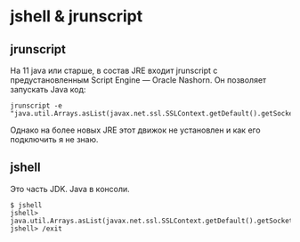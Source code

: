 # jshell & jrunscript

## jrunscript

На 11 java или старше, в состав JRE входит jrunscript с предустановленным Script Engine — Oracle Nashorn. Он позволяет запускать Java код:

```
jrunscript -e "java.util.Arrays.asList(javax.net.ssl.SSLContext.getDefault().getSocketFactory().getSupportedCipherSuites()).forEach(println)"
```

Однако на более новых JRE этот движок не установлен и как его подключить я не знаю.

## jshell

Это часть JDK. Java в консоли.

```
$ jshell
jshell> java.util.Arrays.asList(javax.net.ssl.SSLContext.getDefault().getSocketFactory().getSupportedCipherSuites()).forEach(System.out::println)
jshell> /exit
```
